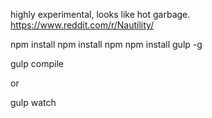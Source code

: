 highly experimental, looks like hot garbage.  https://www.reddit.com/r/Nautility/

npm install
npm install npm
npm install gulp -g


gulp compile

or

gulp watch